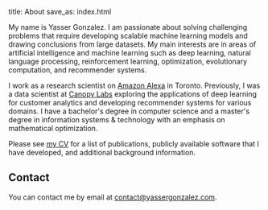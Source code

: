 title: About
save_as: index.html

My name is Yasser Gonzalez. I am passionate about solving challenging
problems that require developing scalable machine learning models and
drawing conclusions from large datasets. My main interests are in
areas of artificial intelligence and machine learning such as deep
learning, natural language processing, reinforcement learning,
optimization, evolutionary computation, and recommender systems.

I work as a research scientist on
[Amazon Alexa](https://en.wikipedia.org/wiki/Amazon_Alexa)
in Toronto. Previously, I was a data scientist at
[Canopy Labs](https://canopylabs.com/) exploring the applications of
deep learning for customer analytics and developing recommender
systems for various domains. I have a bachelor's degree in computer
science and a master's degree in information systems & technology with
an emphasis on mathematical optimization.

Please see [my CV](cv/) for a list of publications, publicly available
software that I have developed, and additional background information.

## Contact

You can contact me by email at <contact@yassergonzalez.com>.
